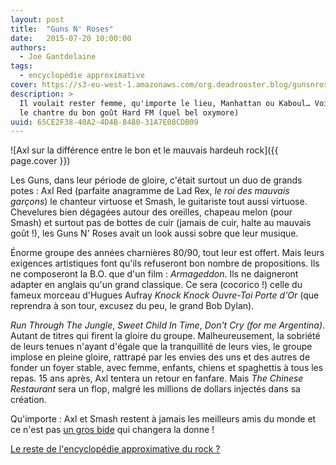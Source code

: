 ```yaml
---
layout: post
title:  "Guns N' Roses"
date:   2015-07-20 10:00:00
authors: 
  - Joe Gantdelaine
tags: 
  - encyclopédie approximative
cover: https://s3-eu-west-1.amazonaws.com/org.deadrooster.blog/gunsnroses.jpg
description: >
  Il voulait rester femme, qu'importe le lieu, Manhattan ou Kaboul… Voici l'histoire peu banale d'Axl, 
  le chantre du bon goût Hard FM (quel bel oxymore)
uuid: 65CE2F38-40A2-4D4B-8480-31A7E08CDB09
---
```


![Axl sur la différence entre le bon et le mauvais hardeuh rock]({{ page.cover }})

Les Guns, dans leur période de gloire, c'était surtout un duo de grands potes : Axl Red (parfaite anagramme 
de Lad Rex, *le roi des mauvais garçons*) le chanteur virtuose et Smash, le guitariste tout aussi virtuose. 
Chevelures bien dégagées autour des oreilles, chapeau melon (pour Smash) et surtout pas de bottes de cuir 
(jamais de cuir, halte au mauvais goût !), les Guns&nbsp;N'&nbsp;Roses avait un look aussi sobre que 
leur musique.

Énorme groupe des années charnières 80/90, tout leur est offert. Mais leurs exigences artistiques font qu'ils 
refuseront bon nombre de propositions. Ils ne composeront la B.O. que d'un film : *Armageddon*. Ils ne
daigneront adapter en anglais qu'un grand classique. Ce sera (cocorico !) celle du fameux morceau d'Hugues 
Aufray *Knock Knock Ouvre-Toi Porte d'Or* (que reprendra à son tour, excusez du peu, le grand Bob Dylan).

*Run Through The Jungle*, *Sweet Child In Time*, *Don't Cry (for me Argentina)*. Autant de titres qui firent 
la gloire du groupe. Malheureusement, la sobriété de leurs tenues n'ayant d'égale que la tranquillité de leurs
vies, le groupe implose en pleine gloire, rattrapé par les envies des uns et des autres de fonder un foyer 
stable, avec femme, enfants, chiens et spaghettis à tous les repas. 15 ans après, Axl tentera un retour en 
fanfare. Mais *The Chinese Restaurant* sera un flop, malgré les millions de dollars injectés dans sa création.

Qu'importe : Axl et Smash restent à jamais les meilleurs amis du monde et ce n'est pas 
[un gros bide](http://images.thegauntlet.com/pics/axl-rose-canada-boris_menkevich.jpg) 
qui changera la donne !

[Le reste de l'encyclopédie approximative du rock ?](http://www.deadrooster.org/-Encyclopedie-approximative-du-rock-)
